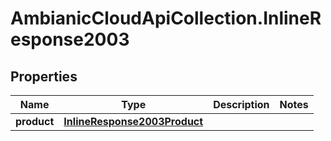 # AmbianicCloudApiCollection.InlineResponse2003

## Properties

Name | Type | Description | Notes
------------ | ------------- | ------------- | -------------
**product** | [**InlineResponse2003Product**](InlineResponse2003Product.md) |  | 


